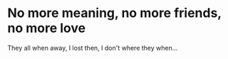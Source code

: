 # No more meaning, no more friends, no more love

They all when away, I lost then, I don't where they when...
